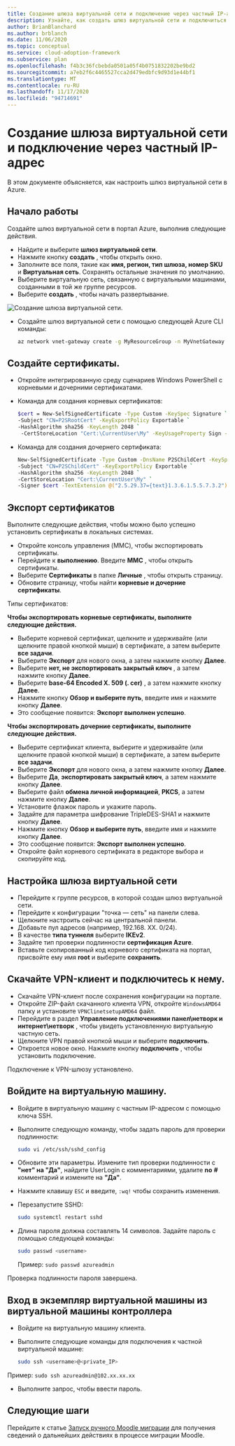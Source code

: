 ```yaml
---
title: Создание шлюза виртуальной сети и подключение через частный IP-адрес
description: Узнайте, как создать шлюз виртуальной сети и подключиться через частный IP-адрес.
author: BrianBlanchard
ms.author: brblanch
ms.date: 11/06/2020
ms.topic: conceptual
ms.service: cloud-adoption-framework
ms.subservice: plan
ms.openlocfilehash: f4b3c36fcbebda0501a05f4b0751832202be9bd2
ms.sourcegitcommit: a7eb2f6c4465527cca2d479edbfc9d93d1e44bf1
ms.translationtype: MT
ms.contentlocale: ru-RU
ms.lasthandoff: 11/17/2020
ms.locfileid: "94714691"
---
```

# <a name="how-to-create-a-virtual-network-gateway-and-connect-through-a-private-ip"></a>Создание шлюза виртуальной сети и подключение через частный IP-адрес

В этом документе объясняется, как настроить шлюз виртуальной сети в Azure.

## <a name="getting-started"></a>Начало работы

Создайте шлюз виртуальной сети в портал Azure, выполнив следующие действия.

- Найдите и выберите **шлюз виртуальной сети**.
- Нажмите кнопку **создать** , чтобы открыть окно.
- Заполните все поля, такие как **имя, регион, тип шлюза, номер SKU** и **Виртуальная сеть**. Сохранять остальные значения по умолчанию.
- Выберите виртуальную сеть, связанную с виртуальными машинами, созданными в той же группе ресурсов.
- Выберите **создать** , чтобы начать развертывание.

![Создание шлюза виртуальной сети.](images/vpn-gateway.png)

- Создайте шлюз виртуальной сети с помощью следующей Azure CLI команды:

    ```bash
    az network vnet-gateway create -g MyResourceGroup -n MyVnetGateway --public-ip-address MyGatewayIp --vnet MyVnet --gateway-type Vpn --sku VpnGw1 --vpn-type RouteBased --no-wait
    ```

## <a name="generate-certificates"></a>Создайте сертификаты.

- Откройте интегрированную среду сценариев Windows PowerShell с корневыми и дочерними сертификатами.

- Команда для создания корневых сертификатов:

  ```bash
  $cert = New-SelfSignedCertificate -Type Custom -KeySpec Signature `
  -Subject "CN=P2SRootCert" -KeyExportPolicy Exportable `
  -HashAlgorithm sha256 -KeyLength 2048 `
   -CertStoreLocation "Cert:\CurrentUser\My" -KeyUsageProperty Sign -KeyUsage CertSign
  ```

- Команда для создания дочернего сертификата:

  ```bash
  New-SelfSignedCertificate -Type Custom -DnsName P2SChildCert -KeySpec Signature `
  -Subject "CN=P2SChildCert" -KeyExportPolicy Exportable `
  -HashAlgorithm sha256 -KeyLength 2048 `
  -CertStoreLocation "Cert:\CurrentUser\My" `
  -Signer $cert -TextExtension @("2.5.29.37={text}1.3.6.1.5.5.7.3.2")
  ```

## <a name="export-certificates"></a>Экспорт сертификатов

Выполните следующие действия, чтобы можно было успешно установить сертификаты в локальных системах.

- Откройте консоль управления (MMC), чтобы экспортировать сертификаты.
- Перейдите к **выполнению**. Введите **MMC** , чтобы открыть сертификаты.
- Выберите **Сертификаты** в папке **Личные** , чтобы открыть страницу.
- Обновите страницу, чтобы найти **корневые и дочерние сертификаты**.

Типы сертификатов:

**Чтобы экспортировать корневые сертификаты, выполните следующие действия.**

- Выберите корневой сертификат, щелкните и удерживайте (или щелкните правой кнопкой мыши) в сертификате, а затем выберите **все задачи**.
- Выберите **Экспорт** для нового окна, а затем нажмите кнопку **Далее**.
- Выберите **нет, не экспортировать закрытый ключ** , а затем нажмите кнопку **Далее**.
- Выберите **base-64 Encoded X. 509 (. cer)** , а затем нажмите кнопку **Далее**.
- Нажмите кнопку **Обзор и выберите путь**, введите имя и нажмите кнопку **Далее**.
- Это сообщение появится: **Экспорт выполнен успешно**.

**Чтобы экспортировать дочерние сертификаты, выполните следующие действия.**

- Выберите сертификат клиента, выберите и удерживайте (или щелкните правой кнопкой мыши) в сертификате, а затем выберите **все задачи**.
- Выберите **Экспорт** для нового окна, а затем нажмите кнопку **Далее**.
- Выберите **Да**, **экспортировать закрытый ключ**, а затем нажмите кнопку **Далее**.
- Выберите файл **обмена личной информацией**, **PKCS**, а затем нажмите кнопку **Далее**.
- Установите флажок пароль и укажите пароль.
- Задайте для параметра шифрование TripleDES-SHA1 и нажмите кнопку **Далее**.
- Нажмите кнопку **Обзор и выберите путь**, введите имя и нажмите кнопку **Далее**.
- Это сообщение появится: **Экспорт выполнен успешно**.
- Откройте файл корневого сертификата в редакторе выбора и скопируйте код.

## <a name="configure-the-virtual-network-gateway"></a>Настройка шлюза виртуальной сети

- Перейдите к группе ресурсов, в которой создан шлюз виртуальной сети.
- Перейдите к конфигурации "точка — сеть" на панели слева.
- Щелкните настроить сейчас на центральной панели.
- Добавьте пул адресов (например, 192.168. XX. 0/24).
- В качестве **типа туннеля** выберите **IKEv2**.
- Задайте тип проверки подлинности **сертификация Azure**.
- Вставьте скопированный код корневого сертификата на портал, присвойте ему имя **root** и выберите **сохранить**.

## <a name="download-and-connect-to-the-vpn-client"></a>Скачайте VPN-клиент и подключитесь к нему.

- Скачайте VPN-клиент после сохранения конфигурации на портале.
- Откройте ZIP-файл скачанного клиента VPN, откройте `WindowsAMD64` папку и установите `VPNClinetsetupAMD64` файл.
- Перейдите в раздел **Управление подключениями панел\нетворк и интернет\нетворк** , чтобы увидеть установленную виртуальную частную сеть.
- Щелкните VPN правой кнопкой мыши и выберите **подключить**.
- Откроется новое окно. Нажмите кнопку **подключить** , чтобы установить подключение.

Подключение к VPN-шлюзу установлено.

## <a name="log-in-to-the-virtual-machine"></a>Войдите на виртуальную машину.

- Войдите в виртуальную машину с частным IP-адресом с помощью ключа SSH.

- Выполните следующую команду, чтобы задать пароль для проверки подлинности:

  ```bash
  sudo vi /etc/ssh/sshd_config
  ```

- Обновите эти параметры. Измените тип проверки подлинности с **"нет" на "Да"**, найдите UserLogin с комментариями, удалите **no** **#** комментарий и измените на **"Да"**.

- Нажмите клавишу `ESC` и введите, `:wq!` чтобы сохранить изменения.

- Перезапустите SSHD:

  ```bash
  sudo systemctl restart sshd
  ```

- Длина пароля должна составлять 14 символов. Задайте пароль с помощью следующей команды:

  ```bash
  sudo passwd <username>
  ```

  Пример: `sudo passwd azureadmin`

Проверка подлинности пароля завершена.

## <a name="log-in-to-virtual-machine-instance-from-a-controller-virtual-machine"></a>Вход в экземпляр виртуальной машины из виртуальной машины контроллера

- Войдите на виртуальную машину клиента.

- Выполните следующие команды для подключения к частной виртуальной машине:

  ```bash
  sudo ssh <username>@<private_IP>
  ```

Пример: `sudo ssh azureadmin@102.xx.xx.xx`

- Выполните запрос, чтобы ввести пароль.

## <a name="next-steps"></a>Следующие шаги

Перейдите к статье [Запуск ручного Moodle миграции](./migration-start.md) для получения сведений о дальнейших действиях в процессе миграции Moodle.
